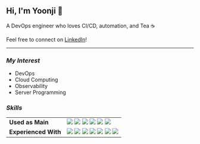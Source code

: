 ## Hi, I'm Yoonji 👋
A DevOps engineer who loves CI/CD, automation, and Tea ☕

Feel free to connect on [LinkedIn](https://www.linkedin.com/in/yoonji-heo/)!

- - -

### *My Interest*
- DevOps
- Cloud Computing
- Observability
- Server Programming


### *Skills*

|  |  |
| --- | --- |
| **Used as Main** | <img src="https://img.shields.io/badge/Kubernetes-326CE5?style=for-the-badge&logo=Kubernetes&logoColor=white"/></a> <img src="https://img.shields.io/badge/ArgoCD-EF7B4D?style=for-the-badge&logo=Argo&logoColor=white"/></a> <img src="https://img.shields.io/badge/Gitlab CI-FC6D26?style=for-the-badge&logo=Gitlab&logoColor=white"/></a> <img src="https://img.shields.io/badge/AWS-232F3E?style=for-the-badge&logo=AmazonWebServices&logoColor=white"/></a> <img src="https://img.shields.io/badge/Java-007396?style=for-the-badge&logo=OpenJDK&logoColor=white"/></a> <img src="https://img.shields.io/badge/Go-00ADD8?style=for-the-badge&logo=Go&logoColor=white"/></a> |
| **Experienced With** | <img src="https://img.shields.io/badge/GCP-4285F4?style=for-the-badge&logo=GoogleCloud&logoColor=white"/></a> <img src="https://img.shields.io/badge/Terraform-844FBA?style=for-the-badge&logo=Terraform&logoColor=white"/></a> <img src="https://img.shields.io/badge/MySQL-4479A1?style=for-the-badge&logo=MySQL&logoColor=white"/></a> <img src="https://img.shields.io/badge/FastAPI-009688?style=for-the-badge&logo=FastAPI&logoColor=white"/></a> <img src="https://img.shields.io/badge/Apache Airflow-017CEE?style=for-the-badge&logo=ApacheAirflow&logoColor=white"/></a> <img src="https://img.shields.io/badge/Apache Spark-E25A1C?style=for-the-badge&logo=ApacheSpark&logoColor=white"/></a> <img src="https://img.shields.io/badge/Flutter-02569B?style=for-the-badge&logo=Flutter&logoColor=white"/></a>  |
<br/>
<br/>
